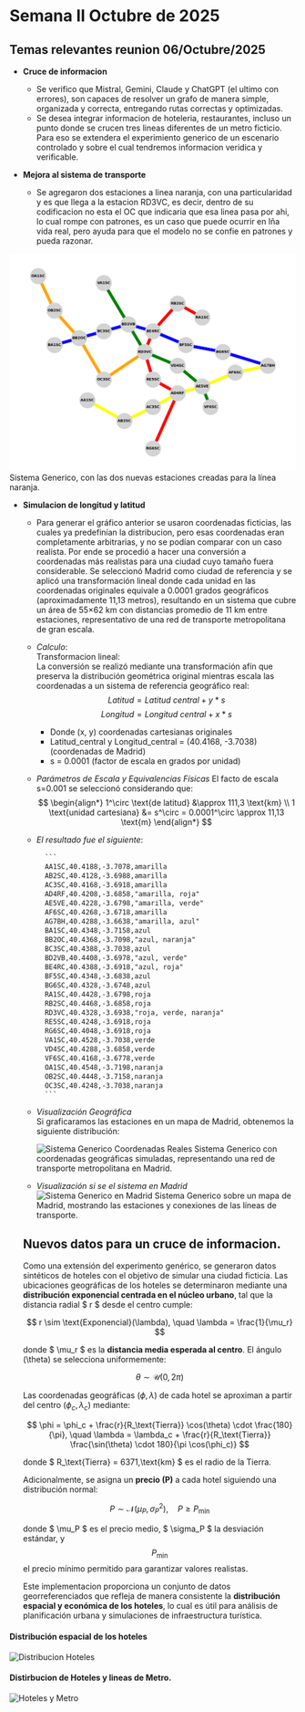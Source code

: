 # Semana II  Octubre de 2025 

## Temas relevantes reunion 06/Octubre/2025

- **Cruce de informacion**
    - Se verifico que Mistral, Gemini, Claude y ChatGPT (el ultimo con errores), son capaces de resolver un grafo de 
manera simple, organizada y correcta, entregando rutas correctas y optimizadas.
    - Se desea integrar informacion de hoteleria, restaurantes, incluso un punto donde se crucen tres lineas diferentes de un
metro ficticio. Para eso se extendera el experimiento generico de un escenario controlado y sobre el cual tendremos informacion veridica y
verificable.

- **Mejora al sistema de transporte**
    - Se agregaron dos estaciones a linea naranja, con una particularidad y es que llega a la estacion RD3VC, es decir, dentro de su
codificacion no esta el OC que indicaria que esa linea pasa por ahi, lo cual rompe con patrones, es un caso que puede ocurrir en lña vida real, pero ayuda
para que el modelo no se confie en patrones y pueda razonar.

![Sistema Generico](sistema_generico.png "Sistema Generico")
Sistema Generico, con las dos nuevas estaciones creadas para la línea naranja.

- **Simulacion de longitud y latitud**
    - Para generar el gráfico anterior se usaron coordenadas ficticias, las cuales ya predefinían la distribucion, pero esas coordenadas 
eran completamente arbitrarias, y no se podían comparar con un caso realista. Por ende se procedió a hacer una conversión a coordenadas más realistas 
para una ciudad cuyo tamaño fuera considerable. Se seleccionó Madrid como ciudad de referencia y se aplicó una transformación lineal donde cada unidad 
en las coordenadas originales equivale a 0.0001 grados geográficos (aproximadamente 11,13 metros), resultando en un sistema que cubre un área de 55×62 km 
con distancias promedio de 11 km entre estaciones, representativo de una red de transporte metropolitana de gran escala.
    - *Calculo*:  
  Transformacion lineal:  
  La conversión se realizó mediante una transformación afín que preserva la distribución geométrica original mientras escala las coordenadas a un sistema 
de referencia geográfico real:
      $$ Latitud = Latitud\ central + y * s $$
      $$ Longitud = Longitud\ central + x * s $$
        - Donde (x, y) coordenadas cartesianas originales
        - Latitud_central y Longitud_central = (40.4168, -3.7038) (coordenadas de Madrid)
        - s = 0.0001 (factor de escala en grados por unidad)
    - *Parámetros de Escala y Equivalencias Físicas*
  El facto de escala s=0.001 se seleccionó considerando que:
    $$
    \begin{align*}
    1^\circ \text{de latitud} &\approx 111,3 \text{km} \\
    1 \text{unidad cartesiana} &= s^\circ = 0.0001^\circ \approx 11,13 \text{m}
    \end{align*}
    $$

    - *El resultado fue el siguiente*:

            ```
            AA1SC,40.4188,-3.7078,amarilla
            AB2SC,40.4128,-3.6988,amarilla
            AC3SC,40.4168,-3.6918,amarilla
            AD4RF,40.4208,-3.6858,"amarilla, roja"
            AE5VE,40.4228,-3.6798,"amarilla, verde"
            AF6SC,40.4268,-3.6718,amarilla
            AG7BH,40.4288,-3.6638,"amarilla, azul"
            BA1SC,40.4348,-3.7158,azul
            BB2OC,40.4368,-3.7098,"azul, naranja"
            BC3SC,40.4388,-3.7038,azul
            BD2VB,40.4408,-3.6978,"azul, verde"
            BE4RC,40.4388,-3.6918,"azul, roja"
            BF5SC,40.4348,-3.6838,azul
            BG6SC,40.4328,-3.6748,azul
            RA1SC,40.4428,-3.6798,roja
            RB2SC,40.4468,-3.6858,roja
            RD3VC,40.4328,-3.6938,"roja, verde, naranja"
            RE5SC,40.4248,-3.6918,roja
            RG6SC,40.4048,-3.6918,roja
            VA1SC,40.4528,-3.7038,verde
            VD4SC,40.4288,-3.6858,verde
            VF6SC,40.4168,-3.6778,verde
            OA1SC,40.4548,-3.7198,naranja
            OB2SC,40.4448,-3.7158,naranja
            OC3SC,40.4248,-3.7038,naranja
            ```
    - *Visualización Geográfica*  
    Si graficaramos las estaciones en un mapa de Madrid, obtenemos la siguiente distribución:

        ![Sistema Generico Coordenadas Reales](estaciones_sobre_mapa_madrid.png "Sistema Generico Coordenadas Reales")
        Sistema Generico con coordenadas geográficas simuladas, representando una red de transporte metropolitana en Madrid.
        
    - *Visualización si se el sistema en Madrid*
        ![Sistema Generico en Madrid](sistema_generico_madrid.png "Sistema Generico en Madrid")
        Sistema Generico sobre un mapa de Madrid, mostrando las estaciones y conexiones de las líneas de transporte.

    ## Nuevos datos para un cruce de informacion. 


    Como una extensión del experimento genérico, se generaron datos sintéticos de hoteles con el objetivo de simular una ciudad 
    ficticia. Las ubicaciones geográficas de los hoteles se determinaron mediante una **distribución exponencial centrada en el 
    núcleo urbano**, tal que la distancia radial $ r $ desde el centro cumple:

    $$
    r \sim \text{Exponencial}(\lambda), \quad \lambda = \frac{1}{\mu_r}
    $$

    donde $ \mu_r $ es la **distancia media esperada al centro**. El ángulo \(\theta\) se selecciona uniformemente:

    $$
    \theta \sim \mathcal{U}(0, 2\pi)
    $$

    Las coordenadas geográficas $(\phi, \lambda)$ de cada hotel se aproximan a partir del centro $(\phi_c, \lambda_c)$ mediante:

    $$
    \phi = \phi_c + \frac{r}{R_\text{Tierra}} \cos(\theta) \cdot \frac{180}{\pi}, \quad
    \lambda = \lambda_c + \frac{r}{R_\text{Tierra}} \frac{\sin(\theta) \cdot 180}{\pi \cos(\phi_c)}
    $$

    donde $ R_\text{Tierra} = 6371\,\text{km} $ es el radio de la Tierra.  

    Adicionalmente, se asigna un **precio \(P\)** a cada hotel siguiendo una distribución normal:

    $$
    P \sim \mathcal{N}(\mu_P, \sigma_P^2), \quad P \geq P_\text{min}
    $$

    donde $ \mu_P $ es el precio medio, $ \sigma_P $ la desviación estándar, y $$ P_\text{min} $$ el precio mínimo permitido para garantizar valores realistas.  

    Este implementacion proporciona un conjunto de datos georreferenciados que refleja de manera consistente la **distribución espacial y económica de los hoteles**, 
    lo cual es útil para análisis de planificación urbana y simulaciones de infraestructura turística.

#### **Distribución espacial de los hoteles**

![Distribucion Hoteles](hoteles_concentrados_sobre_mapa_centro_madrid.png "Distribucion Hoteles")    

#### **Distirbucion de Hoteles y lineas de Metro.**

![Hoteles y Metro](hoteles_concentrados_centro_y_metro_madrid.png "Hoteles y Metro")

